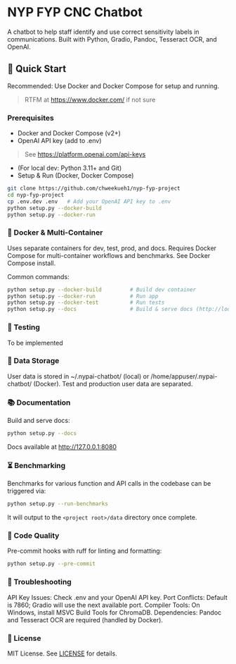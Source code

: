 # NYP FYP CNC Chatbot

A chatbot to help staff identify and use correct sensitivity labels in communications.
Built with Python, Gradio, Pandoc, Tesseract OCR, and OpenAI.

## 🚀 Quick Start

Recommended: Use Docker and Docker Compose for setup and running.
> RTFM at <https://www.docker.com/> if not sure

### Prerequisites

- Docker and Docker Compose (v2+)
- OpenAI API key (add to .env)

> See <https://platform.openai.com/api-keys>

- (For local dev: Python 3.11+ and Git)
- Setup & Run (Docker, Docker Compose)

```bash
git clone https://github.com/chweekueh1/nyp-fyp-project
cd nyp-fyp-project
cp .env.dev .env   # Add your OpenAI API key to .env
python setup.py --docker-build
python setup.py --docker-run
```

### 🐳 Docker & Multi-Container

Uses separate containers for dev, test, prod, and docs.
Requires Docker Compose for multi-container workflows and benchmarks.
See Docker Compose install.

Common commands:

```bash
python setup.py --docker-build         # Build dev container
python setup.py --docker-run           # Run app
python setup.py --docker-test          # Run tests
python setup.py --docs                 # Build & serve docs (http://localhost:8080)
```

### 🧪 Testing

To be implemented

### 📁 Data Storage

User data is stored in ~/.nypai-chatbot/ (local) or /home/appuser/.nypai-chatbot/ (Docker).
Test and production user data are separated.

### 📚 Documentation

Build and serve docs:

```bash
python setup.py --docs
```

Docs available at <http://127.0.0.1:8080>

### ⏳️ Benchmarking

Benchmarks for various function and API calls in the codebase can be triggered via:

```bash
python setup.py --run-benchmarks
```

It will output to the `<project root>/data` directory once complete.

### 🔧 Code Quality

Pre-commit hooks with ruff for linting and formatting:

```bash
python setup.py --pre-commit
```

### 🐛 Troubleshooting

API Key Issues: Check .env and your OpenAI API key.
Port Conflicts: Default is 7860; Gradio will use the next available port.
Compiler Tools: On Windows, install MSVC Build Tools for ChromaDB.
Dependencies: Pandoc and Tesseract OCR are required (handled by Docker).

### 📝 License

MIT License. See [LICENSE](./LICENSE) for details.
